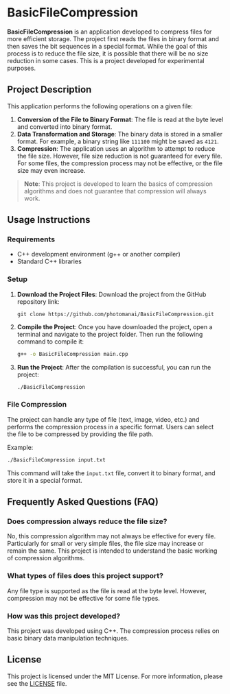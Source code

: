 # BasicFileCompression

**BasicFileCompression** is an application developed to compress files for more efficient storage. The project first reads the files in binary format and then saves the bit sequences in a special format. While the goal of this process is to reduce the file size, it is possible that there will be no size reduction in some cases. This is a project developed for experimental purposes.

## Project Description

This application performs the following operations on a given file:

1. **Conversion of the File to Binary Format**: The file is read at the byte level and converted into binary format.
2. **Data Transformation and Storage**: The binary data is stored in a smaller format. For example, a binary string like `111100` might be saved as `4121`.
3. **Compression**: The application uses an algorithm to attempt to reduce the file size. However, file size reduction is not guaranteed for every file. For some files, the compression process may not be effective, or the file size may even increase.

> **Note**: This project is developed to learn the basics of compression algorithms and does not guarantee that compression will always work.

## Usage Instructions

### Requirements

- C++ development environment (g++ or another compiler)
- Standard C++ libraries

### Setup

1. **Download the Project Files**:
   Download the project from the GitHub repository link:
   ```
   git clone https://github.com/photomanai/BasicFileCompression.git
   ```

2. **Compile the Project**:
   Once you have downloaded the project, open a terminal and navigate to the project folder. Then run the following command to compile it:
   ```bash
   g++ -o BasicFileCompression main.cpp
   ```

3. **Run the Project**:
   After the compilation is successful, you can run the project:
   ```bash
   ./BasicFileCompression
   ```

### File Compression

The project can handle any type of file (text, image, video, etc.) and performs the compression process in a specific format. Users can select the file to be compressed by providing the file path.

Example:
```bash
./BasicFileCompression input.txt
```

This command will take the `input.txt` file, convert it to binary format, and store it in a special format.

## Frequently Asked Questions (FAQ)

### Does compression always reduce the file size?
No, this compression algorithm may not always be effective for every file. Particularly for small or very simple files, the file size may increase or remain the same. This project is intended to understand the basic working of compression algorithms.

### What types of files does this project support?
Any file type is supported as the file is read at the byte level. However, compression may not be effective for some file types.

### How was this project developed?
This project was developed using C++. The compression process relies on basic binary data manipulation techniques.

## License

This project is licensed under the MIT License. For more information, please see the [LICENSE](LICENSE) file.

